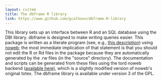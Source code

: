 ```yaml
---
layout: cvitem
title: The dbframe R library
link: https://www.github.com/gcalhoun/dbframe-R-library
---
```

This library sets up an interface between R and an SQL database using
the DBI library. dbframe is designed to make writing queries
easier. This package is written as a literate program (see, e.g.,
[this
description](http://vasc.ri.cmu.edu/old_help/Programming/Literate/literate.html))
using [noweb](http://www.cs.tufts.edu/~nr/noweb/); the most immediate
implication of that statement is that you should not edit the R or Rd
files in the package because they are automatically generated by the
.rw files (in the "source" directory). The documentation and scripts
can be generated from these files using the tord noweb backend
([available
here](http://www.econ.iastate.edu/~gcalhoun/software/tord)), which is
a slightly modified version of noweb's original totex. The dbframe
library is available under version 3 of the GPL.


<!--  LocalWords:  cvitem dbframe SQL DBI noweb rw tord backend noweb's totex
 -->
<!--  LocalWords:  GPL
 -->
